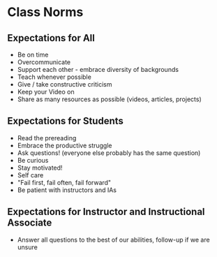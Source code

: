 # Class Norms

## Expectations for All
- Be on time
- Overcommunicate
- Support each other - embrace diversity of backgrounds
- Teach whenever possible
- Give / take constructive criticism
- Keep your Video on
- Share as many resources as possible (videos, articles, projects)

## Expectations for Students
- Read the prereading
- Embrace the productive struggle
- Ask questions! (everyone else probably has the same question)
- Be curious
- Stay motivated!
- Self care
- "Fail first, fail often, fail forward"
- Be patient with instructors and IAs

## Expectations for Instructor and Instructional Associate
- Answer all questions to the best of our abilities, follow-up if we are unsure
